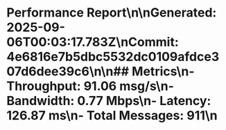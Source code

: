 # Performance Report\n\n**Generated:** 2025-09-06T00:03:17.783Z\n**Commit:** 4e6816e7b5dbc5532dc0109afdce307d6dee39c6\n\n## Metrics\n- **Throughput:** 91.06 msg/s\n- **Bandwidth:** 0.77 Mbps\n- **Latency:** 126.87 ms\n- **Total Messages:** 911\n